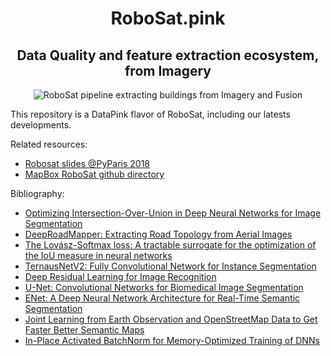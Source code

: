 <h1 align='center'>RoboSat.pink</h1>
<h2 align='center'>Data Quality and feature extraction ecosystem, from Imagery</h2>


<p align=center>
  <img src="https://pbs.twimg.com/media/DpjonykWwAANpPr.jpg" alt="RoboSat pipeline extracting buildings from Imagery and Fusion" />
</p>




This repository is a DataPink flavor of RoboSat, including our latests developments.


Related resources:
- <a href="http://www.datapink.com/presentations/2018-pyparis.pdf">Robosat slides @PyParis 2018</a>
- <a href="https://github.com/mapbox/robosat">MapBox RoboSat github directory</a>

Bibliography:
- <a href="http://www.cs.umanitoba.ca/~ywang/papers/isvc16.pdf">Optimizing Intersection-Over-Union in Deep
Neural Networks for Image Segmentation</a>
- <a href="http://www.cs.toronto.edu/~wenjie/papers/iccv17/mattyus_etal_iccv17.pdf">DeepRoadMapper: Extracting Road Topology from Aerial Images</a>
- <a href="https://arxiv.org/abs/1705.08790">The Lovász-Softmax loss: A tractable surrogate for the optimization of the IoU measure in neural networks</a>
- <a href="https://arxiv.org/abs/1806.00844">TernausNetV2: Fully Convolutional Network for Instance Segmentation</a>
- <a href="https://arxiv.org/abs/1512.03385">Deep Residual Learning for Image Recognition</a>
- <a href="https://arxiv.org/abs/1505.04597">U-Net: Convolutional Networks for Biomedical Image Segmentation</a>
- <a href="https://arxiv.org/pdf/1606.02147.pdf">ENet: A Deep Neural Network Architecture for
Real-Time Semantic Segmentation</a>
- <a href="https://hal.archives-ouvertes.fr/hal-01523573/document">Joint Learning from Earth Observation and
OpenStreetMap Data to Get Faster Better Semantic Maps</a>
- <a href="https://arxiv.org/abs/1712.02616">In-Place Activated BatchNorm for Memory-Optimized Training of DNNs</a>

